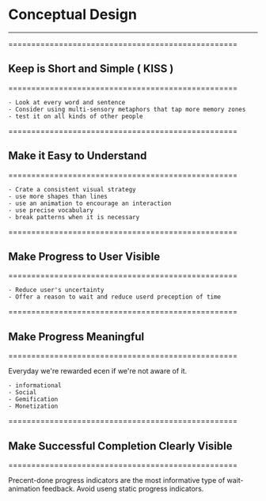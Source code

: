 # Conceptual Design
--------------------------------------------------

==================================================
## Keep is Short and Simple ( KISS )
==================================================

    - Look at every word and sentence
    - Consider using multi-sensory metaphors that tap more memory zones
    - test it on all kinds of other people

==================================================
## Make it Easy to Understand
==================================================

    - Crate a consistent visual strategy
    - use more shapes than lines
    - use an animation to encourage an interaction
    - use precise vocabulary
    - break patterns when it is necessary

==================================================
## Make Progress to User Visible
==================================================

    - Reduce user's uncertainty
    - Offer a reason to wait and reduce userd preception of time

==================================================
## Make Progress Meaningful
==================================================

Everyday we're rewarded ecen if we're not aware of it.

    - informational
    - Social
    - Gemification
    - Monetization

==================================================
## Make Successful Completion Clearly Visible
==================================================

Precent-done progress indicators are the most informative type of wait-animation feedback. Avoid useng static progress indicators.
